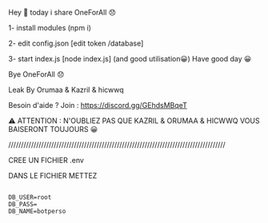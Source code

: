 Hey 👋 today i share OneForAll 😞

1- install modules (npm i)

2- edit config.json [edit token /database]

3- start index.js [node index.js] (and good utilisation😀) Have good day 😀

Bye OneForAll 😞

Leak By Orumaa & Kazril & hicwwq

Besoin d'aide ? Join : https://discord.gg/GEhdsMBqeT

⚠️ ATTENTION : N'OUBLIEZ PAS QUE KAZRIL & ORUMAA & HICWWQ VOUS BAISERONT TOUJOURS 😀



//////////////////////////////////////////////////////////////////////////////////////


CREE UN FICHIER .env 

DANS LE FICHIER METTEZ


```TOKEN=

DB_USER=root
DB_PASS=
DB_NAME=botperso
